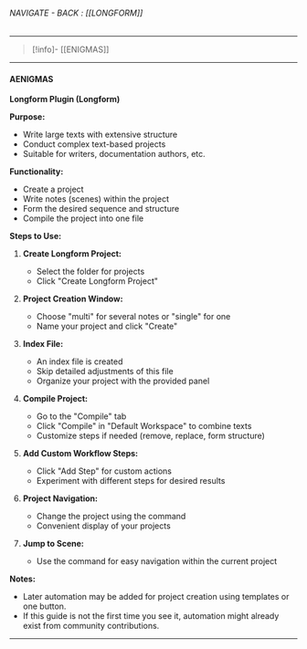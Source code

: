 
###### NAVIGATE - BACK :  [[LONGFORM]]
----
>[!info]- [[ENIGMAS]]
-----
#### AENIGMAS



**Longform Plugin (Longform)**

**Purpose:**

- Write large texts with extensive structure
- Conduct complex text-based projects
- Suitable for writers, documentation authors, etc.

**Functionality:**

- Create a project
- Write notes (scenes) within the project
- Form the desired sequence and structure
- Compile the project into one file

**Steps to Use:**

1. **Create Longform Project:**
    
    - Select the folder for projects
    - Click "Create Longform Project"
    
2. **Project Creation Window:**
    
    - Choose "multi" for several notes or "single" for one
    - Name your project and click "Create"
    
3. **Index File:**
    
    - An index file is created
    - Skip detailed adjustments of this file
    - Organize your project with the provided panel
    
4. **Compile Project:**
    
    - Go to the "Compile" tab
    - Click "Compile" in "Default Workspace" to combine texts
    - Customize steps if needed (remove, replace, form structure)
    
5. **Add Custom Workflow Steps:**
    
    - Click "Add Step" for custom actions
    - Experiment with different steps for desired results
    
6. **Project Navigation:**
    
    - Change the project using the command
    - Convenient display of your projects
    
7. **Jump to Scene:**
    
    - Use the command for easy navigation within the current project
    

**Notes:**

- Later automation may be added for project creation using templates or one button.
- If this guide is not the first time you see it, automation might already exist from community contributions.


----
